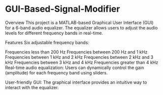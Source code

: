 # GUI-Based-Signal-Modifier

Overview
This project is a MATLAB-based Graphical User Interface (GUI) for a 6-band audio equalizer. The equalizer allows users to adjust the audio levels for different frequency bands in real-time.

Features
Six adjustable frequency bands:

Frequencies less than 200 Hz
Frequencies between 200 Hz and 1 kHz
Frequencies between 1 kHz and 2 kHz
Frequencies between 2 kHz and 3 kHz
Frequencies between 3 kHz and 4 kHz
Frequencies greater than 4 kHz
Real-time audio equalization: Users can dynamically control the gain (amplitude) for each frequency band using sliders.

User-friendly GUI: The graphical interface provides an intuitive way to interact with the equalizer.
